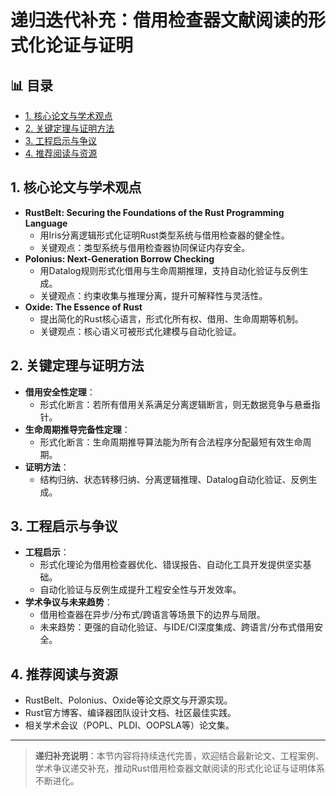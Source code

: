 ﻿# 递归迭代补充：借用检查器文献阅读的形式化论证与证明


## 📊 目录

- [1. 核心论文与学术观点](#1-核心论文与学术观点)
- [2. 关键定理与证明方法](#2-关键定理与证明方法)
- [3. 工程启示与争议](#3-工程启示与争议)
- [4. 推荐阅读与资源](#4-推荐阅读与资源)


## 1. 核心论文与学术观点

- **RustBelt: Securing the Foundations of the Rust Programming Language**
  - 用Iris分离逻辑形式化证明Rust类型系统与借用检查器的健全性。
  - 关键观点：类型系统与借用检查器协同保证内存安全。
- **Polonius: Next-Generation Borrow Checking**
  - 用Datalog规则形式化借用与生命周期推理，支持自动化验证与反例生成。
  - 关键观点：约束收集与推理分离，提升可解释性与灵活性。
- **Oxide: The Essence of Rust**
  - 提出简化的Rust核心语言，形式化所有权、借用、生命周期等机制。
  - 关键观点：核心语义可被形式化建模与自动化验证。

## 2. 关键定理与证明方法

- **借用安全性定理**：
  - 形式化断言：若所有借用关系满足分离逻辑断言，则无数据竞争与悬垂指针。
- **生命周期推导完备性定理**：
  - 形式化断言：生命周期推导算法能为所有合法程序分配最短有效生命周期。
- **证明方法**：
  - 结构归纳、状态转移归纳、分离逻辑推理、Datalog自动化验证、反例生成。

## 3. 工程启示与争议

- **工程启示**：
  - 形式化理论为借用检查器优化、错误报告、自动化工具开发提供坚实基础。
  - 自动化验证与反例生成提升工程安全性与开发效率。
- **学术争议与未来趋势**：
  - 借用检查器在异步/分布式/跨语言等场景下的边界与局限。
  - 未来趋势：更强的自动化验证、与IDE/CI深度集成、跨语言/分布式借用安全。

## 4. 推荐阅读与资源

- RustBelt、Polonius、Oxide等论文原文与开源实现。
- Rust官方博客、编译器团队设计文档、社区最佳实践。
- 相关学术会议（POPL、PLDI、OOPSLA等）论文集。

---

> **递归补充说明**：本节内容将持续迭代完善，欢迎结合最新论文、工程案例、学术争议递交补充，推动Rust借用检查器文献阅读的形式化论证与证明体系不断进化。
